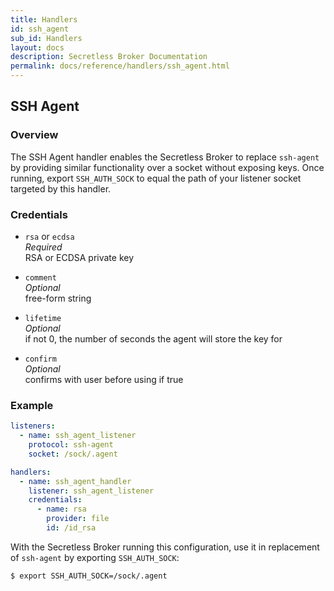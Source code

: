 ```yaml
---
title: Handlers
id: ssh_agent
sub_id: Handlers
layout: docs
description: Secretless Broker Documentation
permalink: docs/reference/handlers/ssh_agent.html
---
```


## SSH Agent
### Overview
The SSH Agent handler enables the Secretless Broker to replace `ssh-agent` by providing
similar functionality over a socket without exposing keys. Once running, export
`SSH_AUTH_SOCK` to equal the path of your listener socket targeted by this
handler.

### Credentials
- `rsa` or `ecdsa`  
_Required_  
RSA or ECDSA private key

- `comment`  
_Optional_  
free-form string  

- `lifetime`  
_Optional_  
if not 0, the number of seconds the agent will store the key for  

- `confirm`  
_Optional_  
confirms with user before using if true  

### Example
``` yaml
listeners:
  - name: ssh_agent_listener
    protocol: ssh-agent
    socket: /sock/.agent

handlers:
  - name: ssh_agent_handler
    listener: ssh_agent_listener
    credentials:
      - name: rsa
        provider: file
        id: /id_rsa
```
  
With the Secretless Broker running this configuration, use it in replacement of
`ssh-agent` by exporting `SSH_AUTH_SOCK`:  
``` bash
$ export SSH_AUTH_SOCK=/sock/.agent
```
